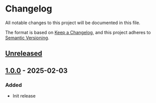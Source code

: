 # Changelog
All notable changes to this project will be documented in this file.

The format is based on [Keep a Changelog](https://keepachangelog.com/en/1.0.0/),
and this project adheres to [Semantic Versioning](https://semver.org/spec/v2.0.0.html).

## [Unreleased]

## [1.0.0] - 2025-02-03
### Added
- Init release

[Unreleased]: https://github.com/subquery/subql-starknet/compare/types-starknet/1.0.0...HEAD
[1.0.0]: https://github.com/subquery/subql-starknet/releases/tag/types-starknet/1.0.0
